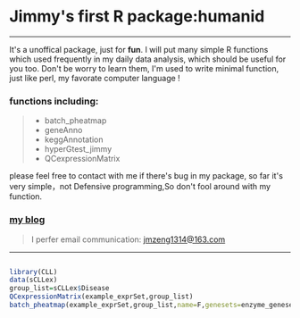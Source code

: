 # Jimmy's first R package:humanid

------

It's a unoffical package, just for **fun**. I will put many simple R functions which used frequently in my daily data analysis, which should be useful for you too. Don't be worry to learn them, I'm used to write minimal function, just like perl, my favorate computer language ! 

### functions including:
> * batch_pheatmap
> * geneAnno
> * keggAnnotation
> * hyperGtest_jimmy
> * QCexpressionMatrix

please feel free to contact with me if there's bug in my package, so far it's very simple，not Defensive programming,So don't fool around with my function. 

### [my blog](http://www.bio-info-trainee.com/)

>  I perfer email communication: jmzeng1314@163.com 

------


```R

library(CLL)
data(sCLLex)
group_list=sCLLex$Disease
QCexpressionMatrix(example_exprSet,group_list)
batch_pheatmap(example_exprSet,group_list,name=F,genesets=enzyme_genesets)

```
